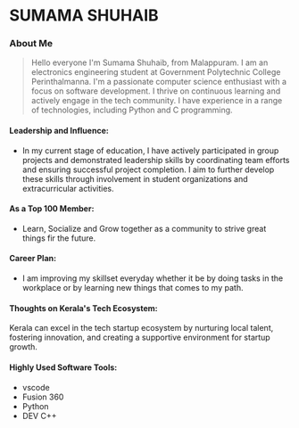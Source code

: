 # SUMAMA SHUHAIB

### About Me
> Hello everyone I'm Sumama Shuhaib, from Malappuram. I am an electronics engineering student at Government Polytechnic College Perinthalmanna. I'm a passionate computer science enthusiast with a focus on software development. I thrive on continuous learning and actively engage in the tech community. I have experience in a range of technologies, including Python and C programming.

#### Leadership and Influence: 

- In my current stage of education, I have actively participated in group projects and demonstrated leadership skills by coordinating team efforts and ensuring successful project completion. I aim to further develop these skills through involvement in student organizations and extracurricular activities.

#### As a Top 100 Member: 

- Learn, Socialize and Grow together as a community to strive great things fir the future.


#### Career Plan: 

 - I am improving my skillset everyday whether it be by doing tasks in the workplace or by learning new things that comes to my path.

#### Thoughts on Kerala's Tech Ecosystem: 

Kerala can excel in the tech startup ecosystem by nurturing local talent, fostering innovation, and creating a supportive environment for startup growth.

#### Highly Used Software Tools:
- vscode
- Fusion 360
- Python
- DEV C++

